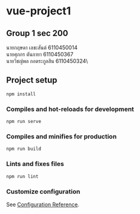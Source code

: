 # vue-project1

## Group 1 sec 200

นายกฤษดา   เลขะสันต์     6110450014\
นายศุภกร    ตันกายา      6110450367\
นายวิชญ์พล  กอตระกูลสิน   6110450324\

## Project setup
```
npm install
```

### Compiles and hot-reloads for development
```
npm run serve
```

### Compiles and minifies for production
```
npm run build
```

### Lints and fixes files
```
npm run lint
```

### Customize configuration
See [Configuration Reference](https://cli.vuejs.org/config/).
